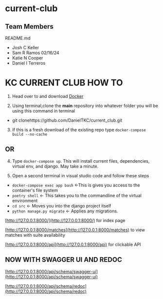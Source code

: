 # current-club

## Team Members

README.md

* Josh C Keller
* Sam R Ramos 02/16/24
* Katie N Cooper
* Daniel I Terreros

# KC CURRENT CLUB HOW TO

1. Head over to and download [Docker](https://docs.docker.com/get-docker/)

2. Using terminal,clone the **main** repository into whatever folder you will be using this command in terminal
- git clonehttps://github.com/DanielTKC/current_club.git


3. If this is a fresh download of the existing repo type `docker-compose build --no-cache`

## **OR** ##

4. Type `docker-compose up`. This will install current files, dependencies, virtual env, and django. May take a minute.

6. Open a second terminal in visual studio code and follow these steps
- `docker-compose exec app bash` <-This is gives you access to the container's file system
- `poetry shell` <- This takes you to the commandline of the virtual environment
- `cd src` <- Moves you into the django project itself
- `python manage.py migrate` <- Applies any migrations.

[http://127.0.0.1:8000/](http://127.0.0.1:8000/) for index page

[http://127.0.0.1:8000/matches](http://127.0.0.1:8000/matches) to view matches with suite availability 

[http://127.0.0.1:8000/api](http://127.0.0.1:8000/api) for clickable API

## NOW WITH SWAGGER UI AND REDOC ##

[http://127.0.0.1:8000/api/schema/swagger-ui](http://127.0.0.1:8000/api/schema/swagger-ui)

[http://127.0.0.1:8000/api/schema/redoc](http://127.0.0.1:8000/api/schema/redoc)




